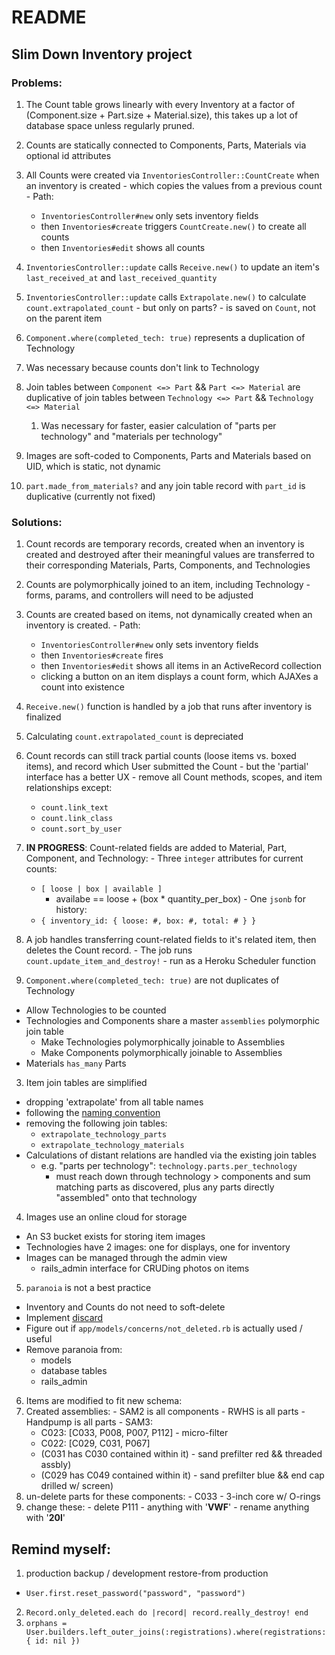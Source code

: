 # README
## Slim Down Inventory project
### Problems:
1. The Count table grows linearly with every Inventory at a factor of (Component.size + Part.size + Material.size), this takes up a lot of database space unless regularly pruned.
  1. Counts are statically connected to Components, Parts, Materials via optional id attributes
  2. All Counts were created via `InventoriesController::CountCreate` when an inventory is created
    - which copies the values from a previous count
    - Path:
      - `InventoriesController#new` only sets inventory fields
      - then `Inventories#create` triggers `CountCreate.new()` to create all counts
      - then `Inventories#edit` shows all counts
  3. `InventoriesController::update` calls `Receive.new()` to update an item's `last_received_at` and `last_received_quantity`
  4. `InventoriesController::update` calls `Extrapolate.new()` to calculate `count.extrapolated_count`
    - but only on parts?
    - is saved on `Count`, not on the parent item

2. `Component.where(completed_tech: true)` represents a duplication of Technology
  1. Was necessary because counts don't link to Technology

3. Join tables between `Component <=> Part` && `Part <=> Material` are duplicative of join tables between `Technology <=> Part` && `Technology <=> Material`
    1. Was necessary for faster, easier calculation of "parts per technology" and "materials per technology"

4. Images are soft-coded to Components, Parts and Materials based on UID, which is static, not dynamic

5. `part.made_from_materials?` and any join table record with `part_id` is duplicative (currently not fixed)

### Solutions:
1. Count records are temporary records, created when an inventory is created and destroyed after their meaningful values are transferred to their corresponding Materials, Parts, Components, and Technologies
  1. Counts are polymorphically joined to an item, including Technology
    - forms, params, and controllers will need to be adjusted
  2. Counts are created based on items, not dynamically created when an inventory is created.
    - Path:
      - `InventoriesController#new` only sets inventory fields
      - then `Inventories#create` fires
      - then `Inventories#edit` shows all items in an ActiveRecord collection
      - clicking a button on an item displays a count form, which AJAXes a count into existence
  3. `Receive.new()` function is handled by a job that runs after inventory is finalized
  4. Calculating `count.extrapolated_count` is depreciated

  5. Count records can still track partial counts (loose items vs. boxed items), and record which User submitted the Count
    - but the 'partial' interface has a better UX
    - remove all Count methods, scopes, and item relationships except:
      - `count.link_text`
      - `count.link_class`
      - `count.sort_by_user`
  6. **IN PROGRESS**: Count-related fields are added to Material, Part, Component, and Technology:
    - Three `integer` attributes for current counts:
      - `[ loose | box | available ]`
        - availabe == loose + (box * quantity_per_box)
    - One `jsonb` for history:
      - `{ inventory_id: { loose: #, box: #, total: # } }`
  7. A job handles transferring count-related fields to it's related item, then deletes the Count record.
    - The job runs `count.update_item_and_destroy!`
    - run as a Heroku Scheduler function
2. `Component.where(completed_tech: true)` are not duplicates of Technology
  - Allow Technologies to be counted
  - Technologies and Components share a master `assemblies` polymorphic join table
    - Make Technologies polymorphically joinable to Assemblies
    - Make Components polymorphically joinable to Assemblies
  - Materials `has_many` Parts

3. Item join tables are simplified
  - dropping 'extrapolate' from all table names
  - following the [naming convention](https://guides.rubyonrails.org/association_basics.html#creating-join-tables-for-has-and-belongs-to-many-associations)
  - removing the following join tables:
    - `extrapolate_technology_parts`
    - `extrapolate_technology_materials`
  - Calculations of distant relations are handled via the existing join tables
    - e.g. "parts per technology": `technology.parts.per_technology`
      - must reach down through technology > components and sum matching parts as discovered, plus any parts directly "assembled" onto that technology

4. Images use an online cloud for storage
  - An S3 bucket exists for storing item images
  - Technologies have 2 images: one for displays, one for inventory
  - Images can be managed through the admin view
    * rails_admin interface for CRUDing photos on items

5. `paranoia` is not a best practice
  - Inventory and Counts do not need to soft-delete
  - Implement [discard](https://github.com/jhawthorn/discard)
  - Figure out if `app/models/concerns/not_deleted.rb` is actually used / useful
  - Remove paranoia from:
    - models
    - database tables
    - rails_admin

6. Items are modified to fit new schema:
  1. Created assemblies:
    - SAM2 is all components
    - RWHS is all parts
    - Handpump is all parts
    - SAM3:
      - C023: [C033, P008, P007, P112] - micro-filter
      - C022: [C029, C031, P067]
      - (C031 has C030 contained within it) - sand prefilter red && threaded assbly)
      - (C029 has C049 contained within it) - sand prefilter blue && end cap drilled w/ screen)
  2. un-delete parts for these components:
    - C033 - 3-inch core w/ O-rings
  3. change these:
    - delete P111
    - anything with '**VWF**'
    - rename anything with '**20l**'

## Remind myself:
1. production backup / development restore-from production
  - `User.first.reset_password("password", "password")`
2. `Record.only_deleted.each do |record| record.really_destroy! end`
3. `orphans = User.builders.left_outer_joins(:registrations).where(registrations: { id: nil })`
